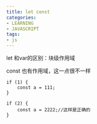 ```yaml
---
title: let const
categories: 
- LEARNING
- JAVASCRIPT
tags:
- js
---
```


let 和var的区别：块级作用域

const 也有作用域，这一点很不一样
```
if (1) {
    const a = 111;
}

if (2) {
    const a = 2222;//这样是正确的
}
```
